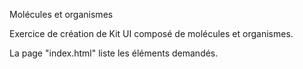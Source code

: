  Molécules et organismes

Exercice de création de Kit UI composé de molécules et organismes.

La page "index.html" liste les éléments demandés.



